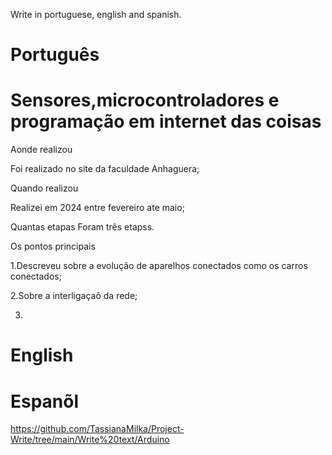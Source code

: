  Write in portuguese, english and spanish.

# Português

# Sensores,microcontroladores e programação em internet das coisas

Aonde realizou

Foi realizado no site da faculdade  Anhaguera;

Quando realizou 

Realizei em 2024 entre fevereiro ate maio;

Quantas etapas 
Foram três etapss.


Os pontos principais 

1.Descreveu sobre a evolução de aparelhos conectados  como os carros conectados;

2.Sobre a interligaçaõ da rede;

3.


# English 


# Espanõl 



https://github.com/TassianaMilka/Project-Write/tree/main/Write%20text/Arduino
